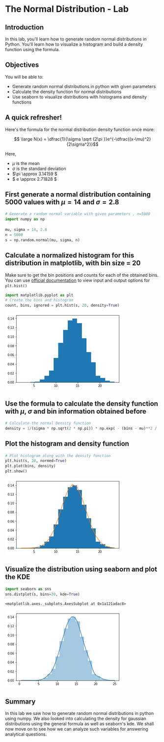 
# The Normal Distribution - Lab

## Introduction
In this lab, you'll learn how to generate random normal distributions in Python. You'll learn how to visualize a histogram and build a density function using the formula. 
## Objectives
You will be able to:
* Generate random normal distributions in python with given parameters
* Calculate the density function for normal distributions
* Use seaborn to visualize distributions with histograms and density functions

## A quick refresher! 

Here's the formula for the normal distribution density function once more:

$$ \large N(x) = \dfrac{1}{\sigma \sqrt {2\pi }}e^{-\dfrac{(x-\mu)^2}{2\sigma^2}}$$

Here, 
- $\mu$ is the mean
- $\sigma$ is the standard deviation
- $\pi \approx 3.14159 $ 
- $ e \approx 2.71828 $


## First generate a normal distribution containing 5000 values with $\mu=14$ and $\sigma = 2.8$


```python
# Generate a random normal variable with given parameters , n=5000
import numpy as np

mu, sigma = 14, 2.8
n = 5000
s = np.random.normal(mu, sigma, n)
```

## Calculate a normalized histogram for this distribution in matplotlib, with bin size = 20

Make sure to get the bin positions and counts for each of the obtained bins. You can use [official documentation](https://matplotlib.org/api/_as_gen/matplotlib.pyplot.hist.html) to view input and output options for `plt.hist()`


```python
import matplotlib.pyplot as plt
# Create the bins and histogram
count, bins, ignored = plt.hist(s, 20, density=True)
```


![png](index_files/index_6_0.png)


## Use the formula to calculate the density function with $\mu$, $\sigma$ and bin information obtained before


```python
# Calculate the normal Density function 
density = 1/(sigma * np.sqrt(2 * np.pi)) * np.exp( - (bins - mu)**2 / (2 * sigma**2))
```

## Plot the histogram and density function


```python
# Plot histogram along with the density function
plt.hist(s, 20, normed=True)
plt.plot(bins, density)
plt.show()
```


![png](index_files/index_10_0.png)


## Visualize the distribution using seaborn and plot the KDE


```python
import seaborn as sns
sns.distplot(s, bins=20, kde=True)
```




    <matplotlib.axes._subplots.AxesSubplot at 0x1a121adac8>




![png](index_files/index_12_1.png)


## Summary

In this lab we saw how to generate random normal distributions in python using numpy. We also looked into calculating the density for gaussian distributions using the general formula as well as seaborn's kde. We shall now move on to see how we can analyze such variables for answering analytical questions. 
